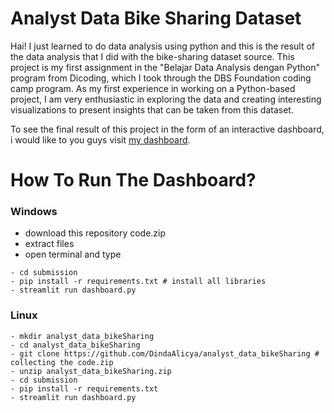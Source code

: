 # Analyst Data Bike Sharing Dataset

Hai! I just learned to do data analysis using python and this is the result of the data analysis that I did with the bike-sharing dataset source. This project is my first assignment in the "Belajar Data Analysis dengan Python" program from Dicoding, which I took through the DBS Foundation coding camp program. As my first experience in working on a Python-based project, I am very enthusiastic in exploring the data and creating interesting visualizations to present insights that can be taken from this dataset.

To see the final result of this project in the form of an interactive dashboard, i would like to you guys visit [my dashboard]([https://analystdatabikesharing-qkgga4glscwzxyle4qxm4p.streamlit.app/](https://analystdatabikesharing-g2lbv4ermgvvavmwfha9mj.streamlit.app/)).

# How To Run The Dashboard?

### Windows

- download this repository code.zip
- extract files
- open terminal and type
```
- cd submission
- pip install -r requirements.txt # install all libraries
- streamlit run dashboard.py
```




### Linux
```
- mkdir analyst_data_bikeSharing
- cd analyst_data_bikeSharing
- git clone https://github.com/DindaAlicya/analyst_data_bikeSharing # collecting the code.zip
- unzip analyst_data_bikeSharing.zip
- cd submission
- pip install -r requirements.txt
- streamlit run dashboard.py
```
